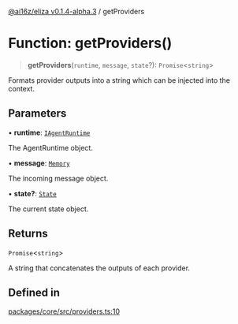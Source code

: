 [@ai16z/eliza v0.1.4-alpha.3](../index.md) / getProviders

# Function: getProviders()

> **getProviders**(`runtime`, `message`, `state`?): `Promise`\<`string`\>

Formats provider outputs into a string which can be injected into the context.

## Parameters

• **runtime**: [`IAgentRuntime`](../interfaces/IAgentRuntime.md)

The AgentRuntime object.

• **message**: [`Memory`](../interfaces/Memory.md)

The incoming message object.

• **state?**: [`State`](../interfaces/State.md)

The current state object.

## Returns

`Promise`\<`string`\>

A string that concatenates the outputs of each provider.

## Defined in

[packages/core/src/providers.ts:10](https://github.com/Jashiel-Star/ai-agent-elizafw/blob/main/packages/core/src/providers.ts#L10)
